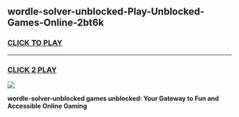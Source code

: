
## wordle-solver-unblocked-Play-Unblocked-Games-Online-2bt6k
<h3>
<a href="https://premium76.site?title=wordle-solver-unblocked&ref=25A">CLICK TO PLAY</a></h3>
<hr>

<h3>
<a href="https://premium76.site?title=wordle-solver-unblocked&ref=25A">CLICK 2 PLAY</a>
  
</h3>

<a href="https://premium76.site?title=wordle-solver-unblocked&ref=25A"><img src="https://clearcache.store/games.png"></a>


**wordle-solver-unblocked games unblocked: Your Gateway to Fun and Accessible Online Gaming**
